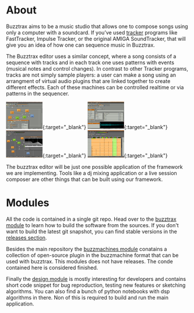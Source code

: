 # About 

Buzztrax aims to be a music studio that allows one to compose songs using only a computer with a soundcard. If you’ve used [tracker](http://en.wikipedia.org/wiki/Tracker) programs like FastTracker, Impulse Tracker, or the original AMIGA SoundTracker, that will give you an idea of how one can sequence music in Buzztrax.

The Buzztrax editor uses a similar concept, where a song consists of a sequence with tracks and in each track one uses patterns with events (musical notes and control changes). In contrast to other Tracker programs, tracks are not simply sample players: a user can make a song using an arrangment of virtual audio plugins that are linked together to create different effects. Each of these machines can be controlled realtime or via patterns in the sequencer.

[![bt-edit-0-4-0-01](/assets/images/thumbs_bt-edit-0-4-0-01.png)](/assets/images/bt-edit-0-4-0-01.png){:target="_blank"}
[![bt-edit-0-4-0-02](/assets/images/thumbs_bt-edit-0-4-0-02.png)](/assets/images/bt-edit-0-4-0-02.png){:target="_blank"}
[![bt-edit-0-4-0-01](/assets/images/thumbs_bt-edit-0-6-0-01.png)](/assets/images/bt-edit-0-6-0-01.png){:target="_blank"}
[![bt-edit-0-4-0-02](/assets/images/thumbs_bt-edit-0-6-0-02.png)](/assets/images/bt-edit-0-6-0-02.png){:target="_blank"}

The buzztrax editor will be just one possible application of the framework we are implementing. Tools like a dj mixing application or a live session composer are other things that can be built using our framework.

# Modules

All the code is contained in a single git repo. Head over to the [buzztrax module](https://github.com/Buzztrax/buzztrax/blob/master/README.md) to learn how to build the software from the sources. If you don't want to build the latest git snapshot, you can find stable versions in the [releases section](https://github.com/Buzztrax/buzztrax/releases).

Besides the main repository the [buzzmachines module](https://github.com/Buzztrax/buzzmachines/blob/master/README.md) conatains a collection of open-source plugin in the buzzmachine format that can be used with buzztrax. This modules does not have releases. The conde contained here is considered finished.

Finally the [design module](https://github.com/Buzztrax/design/blob/master/README.md) is mostly interesting for developers and contains short code snippet for bug reproduction, testing new features or sketching algorithms. You can also find a bunch of python notebooks with dsp algorithms in there. Non of this is required to build and run the main application.

